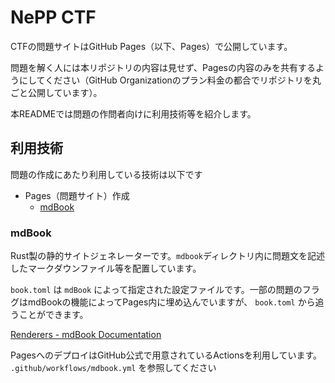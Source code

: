 # NePP CTF

CTFの問題サイトはGitHub Pages（以下、Pages）で公開しています。

問題を解く人には本リポジトリの内容は見せず、Pagesの内容のみを共有するようにしてください（GitHub Organizationのプラン料金の都合でリポジトリを丸ごと公開しています）。

本READMEでは問題の作問者向けに利用技術等を紹介します。

## 利用技術
問題の作成にあたり利用している技術は以下です

- Pages（問題サイト）作成
  - [mdBook](https://rust-lang.github.io/mdBook/index.html)

### mdBook
Rust製の静的サイトジェネレーターです。`mdbook`ディレクトリ内に問題文を記述したマークダウンファイル等を配置しています。

`book.toml` は `mdBook` によって指定された設定ファイルです。一部の問題のフラグはmdBookの機能によってPages内に埋め込んでいますが、 `book.toml` から追うことができます。

[Renderers - mdBook Documentation](https://rust-lang.github.io/mdBook/format/configuration/renderers.html)

PagesへのデプロイはGitHub公式で用意されているActionsを利用しています。 `.github/workflows/mdbook.yml` を参照してください
